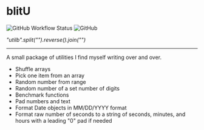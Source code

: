 # blitU

![GitHub Workflow Status](https://img.shields.io/github/workflow/status/iambj/blitu/Node.js%20CI) ![GitHub](https://img.shields.io/github/license/iambj/blitu)

_"utilb".split("").reverse().join("")_

---

A small package of utilities I find myself writing over and over.

- Shuffle arrays
- Pick one item from an array
- Random number from range
- Random number of a set number of digits
- Benchmark functions
- Pad numbers and text
- Format Date objects in MM/DD/YYYY format
- Format raw number of seconds to a string of seconds, minutes, and hours with a leading "0" pad if needed
